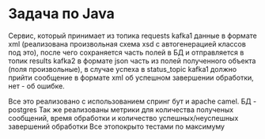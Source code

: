 # Задача по Java
Cервис, который принимает из топика requests kafka1 данные в формате xml (реализована произвольная схема xsd с автогенерацией классов под это), после чего сохраняется часть полей в БД и отправляется  в топик results kafka2 в формате json часть из полей полученного объекта (поля произвольные), в случае успеха в status_topic kafka1 должно прийти сообщение в формате xml об успешном завершении обработки, нет - об ошибке.

Все это реализовано с использованием спринг бут и apache camel. БД - postgres
Так же реализованы метрики для количества полученых сообщений, время обработки и количество успешных/неуспешных завершений обработки
Все этопокрыто тестами по максимуму
